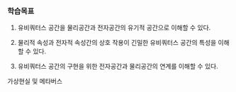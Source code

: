 ### 학습목표
1. 유비쿼터스 공간을 물리공간과 전자공간의 유기적 공간으로 이해할 수 있다.

2. 물리적 속성과 전자적 속성간의 상호 작용이 긴밀한 유비쿼터스 공간의 특성을 이해할 수 있다.

3. 유비쿼터스 공간의 구현을 위한 전자공간과 물리공간의 연계를 이해할 수 있다.

가상현실 및 메타버스
